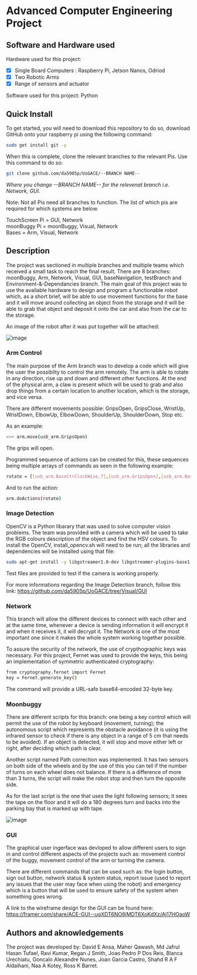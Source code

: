 # Advanced Computer Engineering Project

## Software and Hardware used
Hardware used for this project: 
 - [x] Single Board Computers : Raspberry Pi, Jetson Nanos, Odriod
 - [x] Two Robotic Arms
 - [x] Range of sensors and actuator
                                
Software used for this project: Python

## Quick Install
To get started, you will need to download this repository to do so, download GitHub onto your raspberry pi using the following command:

```bash
sudo get install git -y
```
When this is complete, clone the relevant branches to the relevant Pis. Use this command to do so:
```bash
git clone github.com/da5905p/UoGACE/--BRANCH NAME--
```
*Where you change --BRANCH NAME-- for the relevenat branch i.e. Network, GUI.*

Note: Not all Pis need all branches to function. The list of which pis are required for which systems are below.

TouchScreen Pi = GUI, Network  
moonBuggy Pi = moonBuggy, Visual, Network  
Bases = Arm, Visual, Network  

## Description
The project was sectioned in multiple branches and multiple teams which received a small task to reach the final result. There are 8 branches: moonBuggy, Arm, Network, Visual, GUI, baseNavigation, testBranch and Environment-&-Dependancies branch. The main goal of this project was to use the available hardware to design and program a functionable robot which, as a short brief, will be able to use movement functions for the base and it will move around collecting an object from the storage and it will be able to grab that object and deposit it onto the car and also from the car to the storage. 

An image of the robot after it was put together will be attached:

![image](https://user-images.githubusercontent.com/75362937/112773379-c94b1080-902d-11eb-881e-bcc51d90ea0e.png)

### Arm Control
The main purpose of the Arm branch was to develop a code which will give the user the possiblity to control the arm remotely. The arm is able to rotate in any direction, rise up and down and different other functions. At the end of the physical arm, a claw is present which will be used to grab and also drop things from a certain location to another location, which is the storage, and vice versa.

There are different movements possible: GripsOpen, GripsClose, WristUp, WristDown, ElbowUp, ElbowDown, ShoulderUp, ShoulderDown, Stop etc. 

As an example: 

```bash
>>> arm.move(usb_arm.GripsOpen)
```
The grips will open.

Programmed sequence of actions can be created for this, these sequences being multiple arrays of commands as seen in the following example:

```bash
rotate = [[usb_arm.BaseCtrClockWise,7],[usb_arm.GripsOpen],[usb_arm.BaseClockWise,6.8]]
```

And to run the action: 

```bash
arm.doActions(rotate)
```

### Image Detection
OpenCV is a Python libarary that was used to solve computer vision problems. The team was provided with a camera which will be used to take the RGB colours description of the object and find the HSV colours. To install the OpenCV, install_opencv.sh will need to be run; all the libraries and dependencies will be installed using that file:

```bash
sudo apt-get install -y libgstreamer1.0-dev libgstreamer-plugins-base1.0-dev
```

Test files are provided to test if the camera is working properly.

For more informations regarding the Image Detection branch, follow this link: https://github.com/da5905p/UoGACE/tree/Visual/GUI

### Network 
This branch will allow the different devices to connect with each other and at the same time, whenever a device is sending information it will encrypt it and when it receives it, it will decrypt it. The Network is one of the most important one since it makes the whole system working together possible. 

To assure the security of the network, the use of crypthographic keys was necessary. For this project, Fernet was used to provide the keys, this being an implementation of symmetric authenticated cryptography:

```bash
from cryptography.fernet import Fernet
key = Fernet.generate_key()
```

The command will provide a URL-safe base64-encoded 32-byte key.

### Moonbuggy
There are different scripts for this branch: one being a key control which will permit the use of the robot by keyboard (movement, turning); the autonomous script which represents the obstacle avoidance (it is using the infrared sensor to check if there is any object in a range of 5 cm that needs to be avoided). If an object is detected, it will stop and move either left or right, after deciding which path is clear. 

Another script named Path correction was implemented. It has two sensors on both side of the wheels and by the use of this you can tell if the number of turns on each wheel does not balance. If there is a difference of more than 3 turns, the script will make the robot stop and then turn the opposite side.

As for the last script is the one that uses the light following sensors; it sees the tape on the floor and it will do a 180 degrees turn and backs into the parking bay that is marked up with tape.

![image](https://user-images.githubusercontent.com/75362937/112965346-166bd700-9141-11eb-91ec-d37bd28efe00.png)

### GUI
The graphical user ingerface was devloped to allow different users to sign in and control different aspects of the projects such as: movement control of the buggy, movement control of the arm or turning the camera. 

There are different commands that can be used such as: the login button, sign out button, network status & system status, report issue (used to report any issues that the user may face when using the robot) and emergency which is a button that will be used to ensure safety of the system when something goes wrong. 

A link to the wireframe design for the GUI can be found here: https://framer.com/share/ACE-GUI--uqXDT6NO8jMDT6XoKdXz/Aj17HOaoW

## Authors and aknowledgements
The project was developed by: David E Ansa, Maher Qawash, Md Jafrul Hasan Tufael, Ravi Kumar, Regan J Smith, Joao Pedro P Dos Reis, Blanca Urechiatu, Goncalo Alexandre Nunes, Joan Garcia Castro, Shahd R A F Aldaihani, Naa A Kotey, Ross K Barret. 

